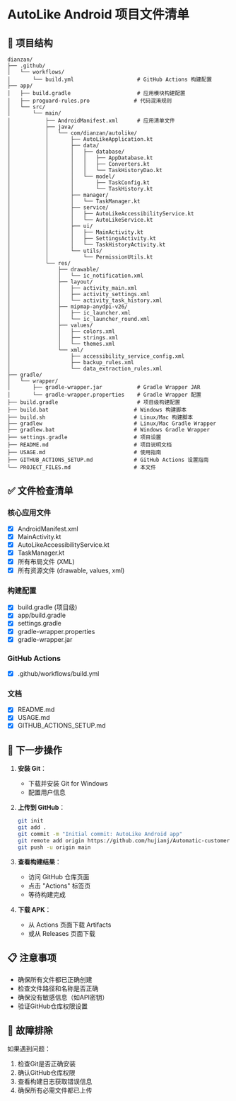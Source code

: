 # AutoLike Android 项目文件清单

## 📁 项目结构
```
dianzan/
├── .github/
│   └── workflows/
│       └── build.yml                    # GitHub Actions 构建配置
├── app/
│   ├── build.gradle                     # 应用模块构建配置
│   ├── proguard-rules.pro              # 代码混淆规则
│   └── src/
│       └── main/
│           ├── AndroidManifest.xml      # 应用清单文件
│           ├── java/
│           │   └── com/dianzan/autolike/
│           │       ├── AutoLikeApplication.kt
│           │       ├── data/
│           │       │   ├── database/
│           │       │   │   ├── AppDatabase.kt
│           │       │   │   ├── Converters.kt
│           │       │   │   └── TaskHistoryDao.kt
│           │       │   └── model/
│           │       │       ├── TaskConfig.kt
│           │       │       └── TaskHistory.kt
│           │       ├── manager/
│           │       │   └── TaskManager.kt
│           │       ├── service/
│           │       │   ├── AutoLikeAccessibilityService.kt
│           │       │   └── AutoLikeService.kt
│           │       ├── ui/
│           │       │   ├── MainActivity.kt
│           │       │   ├── SettingsActivity.kt
│           │       │   └── TaskHistoryActivity.kt
│           │       └── utils/
│           │           └── PermissionUtils.kt
│           └── res/
│               ├── drawable/
│               │   └── ic_notification.xml
│               ├── layout/
│               │   ├── activity_main.xml
│               │   ├── activity_settings.xml
│               │   └── activity_task_history.xml
│               ├── mipmap-anydpi-v26/
│               │   ├── ic_launcher.xml
│               │   └── ic_launcher_round.xml
│               ├── values/
│               │   ├── colors.xml
│               │   ├── strings.xml
│               │   └── themes.xml
│               └── xml/
│                   ├── accessibility_service_config.xml
│                   ├── backup_rules.xml
│                   └── data_extraction_rules.xml
├── gradle/
│   └── wrapper/
│       ├── gradle-wrapper.jar           # Gradle Wrapper JAR
│       └── gradle-wrapper.properties    # Gradle Wrapper 配置
├── build.gradle                         # 项目级构建配置
├── build.bat                           # Windows 构建脚本
├── build.sh                            # Linux/Mac 构建脚本
├── gradlew                             # Linux/Mac Gradle Wrapper
├── gradlew.bat                         # Windows Gradle Wrapper
├── settings.gradle                     # 项目设置
├── README.md                           # 项目说明文档
├── USAGE.md                            # 使用指南
├── GITHUB_ACTIONS_SETUP.md             # GitHub Actions 设置指南
└── PROJECT_FILES.md                    # 本文件
```

## ✅ 文件检查清单

### 核心应用文件
- [x] AndroidManifest.xml
- [x] MainActivity.kt
- [x] AutoLikeAccessibilityService.kt
- [x] TaskManager.kt
- [x] 所有布局文件 (XML)
- [x] 所有资源文件 (drawable, values, xml)

### 构建配置
- [x] build.gradle (项目级)
- [x] app/build.gradle
- [x] settings.gradle
- [x] gradle-wrapper.properties
- [x] gradle-wrapper.jar

### GitHub Actions
- [x] .github/workflows/build.yml

### 文档
- [x] README.md
- [x] USAGE.md
- [x] GITHUB_ACTIONS_SETUP.md

## 🚀 下一步操作

1. **安装 Git**：
   - 下载并安装 Git for Windows
   - 配置用户信息

2. **上传到 GitHub**：
   ```bash
   git init
   git add .
   git commit -m "Initial commit: AutoLike Android app"
   git remote add origin https://github.com/hujianj/Automatic-customer-acquisition.git
   git push -u origin main
   ```

3. **查看构建结果**：
   - 访问 GitHub 仓库页面
   - 点击 "Actions" 标签页
   - 等待构建完成

4. **下载 APK**：
   - 从 Actions 页面下载 Artifacts
   - 或从 Releases 页面下载

## 📋 注意事项

- 确保所有文件都已正确创建
- 检查文件路径和名称是否正确
- 确保没有敏感信息（如API密钥）
- 验证GitHub仓库权限设置

## 🔧 故障排除

如果遇到问题：
1. 检查Git是否正确安装
2. 确认GitHub仓库权限
3. 查看构建日志获取错误信息
4. 确保所有必需文件都已上传 